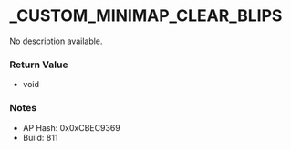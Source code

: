 # _CUSTOM_MINIMAP_CLEAR_BLIPS

No description available.

### Return Value
* void

### Notes
* AP Hash: 0x0xCBEC9369
* Build: 811

